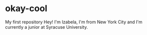 # okay-cool
My first repository
Hey!
I'm Izabela, I'm from New York City and I'm currently a junior at Syracuse University. 
